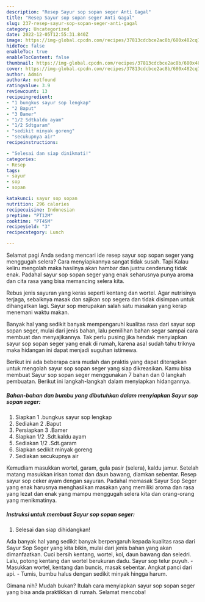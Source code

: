 ```yaml
---
description: "Resep Sayur sop sopan seger Anti Gagal"
title: "Resep Sayur sop sopan seger Anti Gagal"
slug: 237-resep-sayur-sop-sopan-seger-anti-gagal
category: Uncategorized
date: 2022-12-05T12:55:31.840Z
image: https://img-global.cpcdn.com/recipes/37813cdcbce2ac8b/680x482cq70/sayur-sop-sopan-seger-foto-resep-utama.jpg
hideToc: false
enableToc: true
enableTocContent: false
thumbnail: https://img-global.cpcdn.com/recipes/37813cdcbce2ac8b/680x482cq70/sayur-sop-sopan-seger-foto-resep-utama.jpg
cover: https://img-global.cpcdn.com/recipes/37813cdcbce2ac8b/680x482cq70/sayur-sop-sopan-seger-foto-resep-utama.jpg
author: Admin
authorAv: notfound
ratingvalue: 3.9
reviewcount: 13
recipeingredient:
- "1 bungkus sayur sop lengkap"
- "2 Baput"
- "3 Bamer"
- "1/2 Sdtkaldu ayam"
- "1/2 Sdtgaram"
- "sedikit minyak goreng"
- "secukupnya air"
recipeinstructions:

- "Selesai dan siap dinikmati!"
categories:
- Resep
tags:
- sayur
- sop
- sopan

katakunci: sayur sop sopan 
nutrition: 296 calories
recipecuisine: Indonesian
preptime: "PT12M"
cooktime: "PT45M"
recipeyield: "3"
recipecategory: Lunch

---
```



Selamat pagi Anda sedang mencari ide resep sayur sop sopan seger yang menggugah selera? Cara menyiapkannya sangat tidak susah. Tapi Kalau keliru mengolah maka hasilnya akan hambar dan justru cenderung tidak enak. Padahal sayur sop sopan seger yang enak seharusnya punya aroma dan cita rasa yang bisa memancing selera kita.


Rebus jenis sayuran yang keras seperti kentang dan wortel. Agar nutrisinya terjaga, sebaiknya masak dan sajikan sop segera dan tidak disimpan untuk dihangatkan lagi. Sayur sop merupakan salah satu masakan yang kerap menemani waktu makan.

Banyak hal yang sedikit banyak mempengaruhi kualitas rasa dari sayur sop sopan seger, mulai dari jenis bahan, lalu pemilihan bahan segar sampai cara membuat dan menyajikannya. Tak perlu pusing jika hendak menyiapkan sayur sop sopan seger yang enak di rumah, karena asal sudah tahu triknya maka hidangan ini dapat menjadi suguhan istimewa.


Berikut ini ada beberapa cara mudah dan praktis yang dapat diterapkan untuk mengolah sayur sop sopan seger yang siap dikreasikan. Kamu bisa membuat Sayur sop sopan seger menggunakan 7 bahan dan 0 langkah pembuatan. Berikut ini langkah-langkah dalam menyiapkan hidangannya.

<!--inarticleads1-->

##### Bahan-bahan dan bumbu yang dibutuhkan dalam menyiapkan Sayur sop sopan seger:

1. Siapkan 1 .bungkus sayur sop lengkap
1. Sediakan 2 .Baput
1. Persiapkan 3 .Bamer
1. Siapkan 1/2 .Sdt.kaldu ayam
1. Sediakan 1/2 .Sdt.garam
1. Siapkan sedikit minyak goreng
1. Sediakan secukupnya air


Kemudiam masukkan wortel, garam, gula pasir (selera), kaldu jamur. Setelah matang masukkan irisan tomat dan daun bawang, diamkan sebentar. Resep sayur sop ceker ayam dengan sayuran. Padahal memasak Sayur Sop Seger yang enak harusnya menghasilkan masakan yang memiliki aroma dan rasa yang lezat dan enak yang mampu menggugah selera kita dan orang-orang yang menikmatinya. 

<!--inarticleads2-->

##### Instruksi untuk membuat Sayur sop sopan seger:


1. Selesai dan siap dihidangkan!

Ada banyak hal yang sedikit banyak berpengaruh kepada kualitas rasa dari Sayur Sop Seger yang kita bikin, mulai dari jenis bahan yang akan dimanfaatkan. Cuci bersih kentang, wortel, kol, daun bawang dan seledri. Lalu, potong kentang dan wortel berukuran dadu. Sayur sop telur puyuh. - Masukkan wortel, kentang dan buncis, masak sebentar. Angkat panci dari api. - Tumis, bumbu halus dengan sedikit minyak hingga harum. 

Gimana nih? Mudah bukan? Itulah cara menyiapkan sayur sop sopan seger yang bisa anda praktikkan di rumah. Selamat mencoba!
